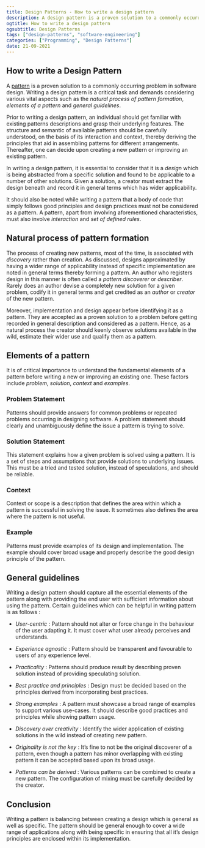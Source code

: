 ```yaml
---
title: Design Patterns - How to write a design pattern
description: A design pattern is a proven solution to a commonly occurring problem in software design. Writing a design pattern is a critical task and  demands considering various vital aspects such as the natural process of pattern formation,elements of a pattern and general guidelines.
ogtitle: How to write a design pattern
ogsubtitle: Design Patterns
tags: ["design-patterns", "software-engineering"]
categories: ["Programming", "Design Patterns"]
date: 21-09-2021
---
```


## How to write a Design Pattern

A [pattern](/blogs/design-patterns-what-are-design-patterns) is a proven solution to a commonly occurring problem in software design. Writing a design pattern is a critical task and demands considering various vital aspects such as the _natural process of pattern formation_,
_elements of a pattern_ and _general guidelines_.

Prior to writing a design pattern, an individual should get familiar with existing patterns descriptions and grasp their underlying features. The structure and semantic of available patterns should be carefully understood, on the basis of its interaction and context, thereby deriving the principles that aid in assembling patterns for different arrangements. Thereafter, one can decide upon creating a new pattern or improving an existing pattern.

In writing a design pattern, it is essential to consider that it is a _design_ which is being abstracted from a specific solution and found to be applicable to a number of other solutions. Given a solution, a creator must extract the design beneath and record it in general terms which has wider applicability.

It should also be noted while writing a pattern that a body of code that simply follows good principles and design practices must not be considered as a pattern. A pattern, apart from involving aforementioned characteristics, must also involve _interaction_ and _set of defined rules_.

## Natural process of pattern formation

The process of creating new patterns, most of the time, is associated with _discovery_ rather than creation. As discussed, designs approximated by having a wider range of applicability instead of specific implementation are noted in general terms thereby forming a pattern. An author who registers design in this manner is often called a _pattern discoverer_ or _describer_. Rarely does an author devise a completely new solution for a given problem, codify it in general terms and get credited as an _author_ or _creator_ of the new pattern.

Moreover, implementation and design appear before identifying it as a pattern. They are accepted as a proven solution to a problem before getting recorded in general description and considered as a pattern. Hence, as a natural process the creator should keenly observe solutions available in the wild, estimate their wider use and qualify them as a pattern.

## Elements of a pattern

It is of critical importance to understand the fundamental elements of a pattern before writing a new or improving an existing one. These factors include _problem_, _solution_, _context_ and _examples_.

### Problem Statement

Patterns should provide answers for common problems or repeated problems occurring in designing software. A problem statement should clearly and unambiguously define the issue a pattern is trying to solve.

### Solution Statement

This statement explains how a given problem is solved using a pattern. It is a set of steps and assumptions that provide solutions to underlying issues. This must be a tried and tested solution, instead of speculations, and should be reliable.

### Context

Context or scope is a description that defines the area within which a pattern is successful in solving the issue. It sometimes also defines the area where the pattern is not useful.

### Example

Patterns must provide examples of its design and implementation. The example should cover broad usage and properly describe the good design principle of the pattern.

## General guidelines

Writing a design pattern should capture all the essential elements of the pattern along with providing the end user with sufficient information about using the pattern. Certain guidelines which can be helpful in writing pattern is as follows :

- _User-centric_ : Pattern should not alter or force change in the behaviour of the user adapting it. It must cover what user already perceives and understands.

- _Experience agnostic_ : Pattern should be transparent and favourable to users of any experience level.

- _Practicality_ : Patterns should produce result by describing proven solution instead of providing speculating solution.

- _Best practice and principles_ : Design must be decided based on the principles derived from incorporating best practices.

- _Strong examples_ : A pattern must showcase a broad range of examples to support various use-cases. It should describe good practices and principles while showing pattern usage.

- _Discovery over creativity_ : Identify the wider application of existing solutions in the wild instead of creating new pattern.

- _Originality is not the key_ : It’s fine to not be the original discoverer of a pattern, even though a pattern has minor overlapping with existing pattern it can be accepted based upon its broad usage.

- _Patterns can be derived_ : Various patterns can be combined to create a new pattern. The configuration of mixing must be carefully decided by the creator.

## Conclusion

Writing a pattern is balancing between creating a design which is general as well as specific. The pattern should be general enough to cover a wide range of applications along with being specific in ensuring that all it’s design principles are enclosed within its implementation.
